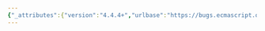 ```yaml
---
{"_attributes":{"version":"4.4.4+","urlbase":"https://bugs.ecmascript.org/","maintainer":"dherman@mozilla.com"},"bug":{"bug_id":3795,"creation_ts":"2015-02-08 18:53:00 -0800","short_desc":"5.1 Missing section numbers","delta_ts":"2016-02-15 16:32:53 -0800","product":"Internationalization - ECMA-402","component":"Specification","version":"Edition 3.0 Drafts","rep_platform":"All","op_sys":"All","bug_status":"RESOLVED","resolution":"FIXED","priority":"Normal","bug_severity":"normal","everconfirmed":true,"reporter":{"uid":"ecmascriptbugs","name":"Norbert"},"assigned_to":{"uid":"waldron.rick","name":"Rick Waldron"},"cc":["caridy","waldron.rick"],"long_desc":[{"commentid":12230,"comment_count":0,"who":{"uid":"ecmascriptbugs","name":"Norbert"},"bug_when":"2015-02-08 18:53:30 -0800","thetext":"The table of Well-Known Intrinsic Objects in section 5.1 is missing section numbers as provided in ES6, 6.1.7.4. There's an \"(X.X)\" for %Collator% though."},{"commentid":12252,"comment_count":1,"who":{"uid":"waldron.rick","name":"Rick Waldron"},"bug_when":"2015-02-09 09:42:07 -0800","thetext":"Fixed in rev7"},{"commentid":12360,"comment_count":2,"who":{"uid":"ecmascriptbugs","name":"Norbert"},"bug_when":"2015-02-11 22:39:59 -0800","thetext":"The section number of %Collator% should be 10.1 to match those of %NumberFormat% and %DateTimeFormat%.\n\nThe section number of %CollatorPrototype% should be 10.2.1. I hope we'll never have a section 10.210.2.1.\n\nThe section number of %DateTimeFormatPrototype% should be 12.2.1.\n\nThe section number of %StringProto_includes% should be ES6, 21.1.3.7."},{"commentid":12367,"comment_count":3,"who":{"uid":"waldron.rick","name":"Rick Waldron"},"bug_when":"2015-02-12 07:31:28 -0800","thetext":"(In reply to Norbert from comment #2)\n> The section number of %Collator% should be 10.1 to match those of\n> %NumberFormat% and %DateTimeFormat%.\n\nFixed. \n\n> \n> The section number of %CollatorPrototype% should be 10.2.1. I hope we'll\n> never have a section 10.210.2.1.\n\nMy inexperience with Word shines through here...\n\nFixed!\n\n> \n> The section number of %DateTimeFormatPrototype% should be 12.2.1.\n\nFixed\n\n> \n> The section number of %StringProto_includes% should be ES6, 21.1.3.7.\n\nFixed\n\n\n\nThanks."},{"commentid":12884,"comment_count":4,"who":{"uid":"ecmascriptbugs","name":"Norbert"},"bug_when":"2015-02-17 20:48:55 -0800","thetext":"(In reply to Rick Waldron from comment #3)\n\n> > The section number of %DateTimeFormatPrototype% should be 12.2.1.\n> \n> Fixed\n\nYou \"fixed\" the wrong one, %DateTimeFormat%, and didn't fix %DateTimeFormatPrototype%."},{"commentid":12904,"comment_count":5,"who":{"uid":"waldron.rick","name":"Rick Waldron"},"bug_when":"2015-02-18 08:27:46 -0800","thetext":"(In reply to Norbert from comment #4)\n> (In reply to Rick Waldron from comment #3)\n> \n> > > The section number of %DateTimeFormatPrototype% should be 12.2.1.\n> > \n> > Fixed\n> \n> You \"fixed\" the wrong one, \n\n\nThey all needed to be fixed.\n\n> %DateTimeFormat%, and didn't fix\n> %DateTimeFormatPrototype%.\n\n\nThese just need to be updated, because the section numbers changed since last revision. I guess I assumed that Word auto-updated this stuff. I'll be more careful next time."},{"commentid":12906,"comment_count":6,"who":{"uid":"waldron.rick","name":"Rick Waldron"},"bug_when":"2015-02-18 08:34:43 -0800","thetext":"Current state after latest review and round of fixes: http://i.gyazo.com/ed345dfc9d2d0ebe56f42c940348e8fb.png"},{"commentid":14930,"comment_count":7,"who":{"uid":"caridy","name":"Caridy Patiño"},"bug_when":"2016-02-15 16:32:53 -0800","thetext":"fixed with ecmarkup emu-xref"}]}}
---
```

